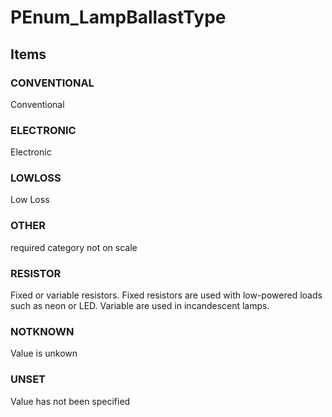 # PEnum_LampBallastType
<!-- end of short definition -->

## Items

### CONVENTIONAL
Conventional

### ELECTRONIC
Electronic

### LOWLOSS
Low Loss

### OTHER
required category not on scale

### RESISTOR
Fixed or variable resistors. Fixed resistors are used with low-powered loads such as neon or LED. Variable are used in incandescent lamps.

### NOTKNOWN
Value is unkown

### UNSET
Value has not been specified
